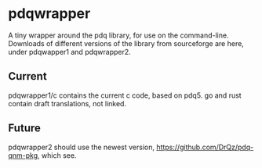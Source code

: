# pdqwrapper
A tiny wrapper around the pdq library, for use on the command-line.
Downloads of different versions of the library from sourceforge are here, under pdqwapper1 and pdqwrapper2.

## Current
pdqwrapper1/c contains the current c code, based on pdq5. 
go and rust contain draft translations, not linked.

## Future
pdqwrapper2 should use the newest version, https://github.com/DrQz/pdq-qnm-pkg, which see.
